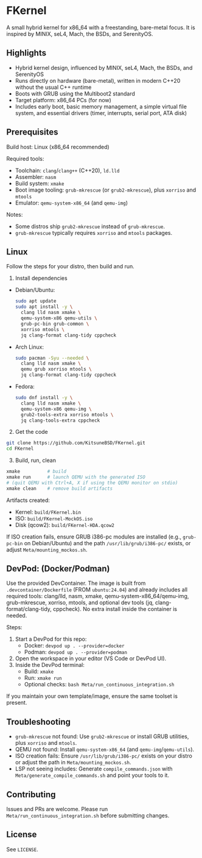 # FKernel

A small hybrid kernel for x86_64 with a freestanding, bare-metal focus. It is inspired by MINIX, seL4, Mach, the BSDs, and SerenityOS.

## Highlights

- Hybrid kernel design, influenced by MINIX, seL4, Mach, the BSDs, and SerenityOS
- Runs directly on hardware (bare-metal), written in modern C++20 without the usual C++ runtime
- Boots with GRUB using the Multiboot2 standard
- Target platform: x86_64 PCs (for now)
- Includes early boot, basic memory management, a simple virtual file system, and essential drivers (timer, interrupts, serial port, ATA disk)

## Prerequisites

Build host: Linux (x86_64 recommended)

Required tools:

- Toolchain: `clang`/`clang++` (C++20), `ld.lld`
- Assembler: `nasm`
- Build system: `xmake`
- Boot image tooling: `grub-mkrescue` (or `grub2-mkrescue`), plus `xorriso` and `mtools`
- Emulator: `qemu-system-x86_64` (and `qemu-img`)

Notes:

- Some distros ship `grub2-mkrescue` instead of `grub-mkrescue`.
- `grub-mkrescue` typically requires `xorriso` and `mtools` packages.

## Linux

Follow the steps for your distro, then build and run.

1) Install dependencies

- Debian/Ubuntu:

  ```bash
  sudo apt update
  sudo apt install -y \
    clang lld nasm xmake \
    qemu-system-x86 qemu-utils \
    grub-pc-bin grub-common \
    xorriso mtools \
    jq clang-format clang-tidy cppcheck
  ```

- Arch Linux:

  ```bash
  sudo pacman -Syu --needed \
    clang lld nasm xmake \
    qemu grub xorriso mtools \
    jq clang-format clang-tidy cppcheck
  ```

- Fedora:

  ```bash
  sudo dnf install -y \
    clang lld nasm xmake \
    qemu-system-x86 qemu-img \
    grub2-tools-extra xorriso mtools \
    jq clang-tools-extra cppcheck
  ```

2) Get the code

```bash
git clone https://github.com/KitsuneBSD/FKernel.git
cd FKernel
```

3) Build, run, clean

```bash
xmake          # build
xmake run      # launch QEMU with the generated ISO
# (quit QEMU with Ctrl+A, X if using the QEMU monitor on stdio)
xmake clean    # remove build artifacts
```

Artifacts created:

- Kernel: `build/FKernel.bin`
- ISO: `build/FKernel-MockOS.iso`
- Disk (qcow2): `build/FKernel-HDA.qcow2`

If ISO creation fails, ensure GRUB i386-pc modules are installed (e.g., `grub-pc-bin` on Debian/Ubuntu) and the path `/usr/lib/grub/i386-pc/` exists, or adjust `Meta/mounting_mockos.sh`.

## DevPod:  (Docker/Podman)

Use the provided DevContainer. The image is built from `.devcontainer/Dockerfile` (FROM `ubuntu:24.04`) and already includes all required tools: clang/lld, nasm, xmake, qemu-system-x86_64/qemu-img, grub-mkrescue, xorriso, mtools, and optional dev tools (jq, clang-format/clang-tidy, cppcheck). No extra install inside the container is needed.

Steps:

1) Start a DevPod for this repo:
   - Docker: `devpod up . --provider=docker`
   - Podman: `devpod up . --provider=podman`
2) Open the workspace in your editor (VS Code or DevPod UI).
3) Inside the DevPod terminal:
   - Build: `xmake`
   - Run: `xmake run`
   - Optional checks: `bash Meta/run_continuous_integration.sh`

If you maintain your own template/image, ensure the same toolset is present.

## Troubleshooting

- `grub-mkrescue` not found: Use `grub2-mkrescue` or install GRUB utilities, plus `xorriso` and `mtools`.
- QEMU not found: Install `qemu-system-x86_64` (and `qemu-img`/`qemu-utils`).
- ISO creation fails: Ensure `/usr/lib/grub/i386-pc/` exists on your distro or adjust the path in `Meta/mounting_mockos.sh`.
- LSP not seeing includes: Generate `compile_commands.json` with `Meta/generate_compile_commands.sh` and point your tools to it.

## Contributing

Issues and PRs are welcome. Please run `Meta/run_continuous_integration.sh` before submitting changes.

## License

See `LICENSE`.

